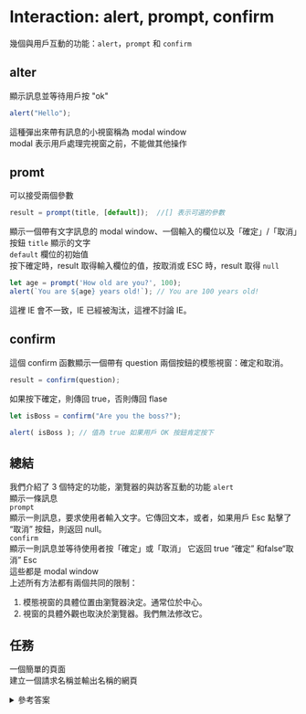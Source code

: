 # Interaction: alert, prompt, confirm
幾個與用戶互動的功能：`alert`，`prompt` 和 `confirm`  
## alter  
顯示訊息並等待用戶按 "ok" 
```javascript
alert("Hello");
```
這種彈出來帶有訊息的小視窗稱為 modal window  
modal 表示用戶處理完視窗之前，不能做其他操作  

## promt  
可以接受兩個參數  
```javascript
result = prompt(title, [default]);  //[] 表示可選的參數
```
顯示一個帶有文字訊息的 modal window、一個輸入的欄位以及「確定」/「取消」按鈕
`title` 顯示的文字  
`default` 欄位的初始值  
按下確定時，result 取得輸入欄位的值，按取消或 ESC 時，result 取得 `null`  

```javascript
let age = prompt('How old are you?', 100);
alert(`You are ${age} years old!`); // You are 100 years old!
```
這裡 IE 會不一致，IE 已經被淘汰，這裡不討論 IE。 

## confirm  
這個 confirm 函數顯示一個帶有 question 兩個按鈕的模態視窗：確定和取消。  
```javascript
result = confirm(question);
```
如果按下確定，則傳回 true，否則傳回 flase  
```javascript
let isBoss = confirm("Are you the boss?");

alert( isBoss ); // 值為 true 如果用戶 OK 按鈕肯定按下
```

## 總結  

我們介紹了 3 個特定的功能，瀏覽器的與訪客互動的功能
`alert`    
顯示一條訊息   
`prompt`  
顯示一則訊息，要求使用者輸入文字。它傳回文本，或者，如果用戶 Esc 點擊了 “取消” 按鈕，則返回 null。  
`confirm`  
顯示一則訊息並等待使用者按「確定」或「取消」
它返回 true “確定” 和false“取消” Esc  
這些都是 modal window  
上述所有方法都有兩個共同的限制： 
1. 模態視窗的具體位置由瀏覽器決定。通常位於中心。
2. 視窗的具體外觀也取決於瀏覽器。我們無法修改它。

## 任務  

一個簡單的頁面  
建立一個請求名稱並輸出名稱的網頁  

<details>
<summary>參考答案</summary>

  ```javascript
    let name = prompt("What is your name?", "");
    alert(name);
  ```
  ```html
    <!DOCTYPE html>
    <html>
    <body>

      <script>
        'use strict';

        let name = prompt("What is your name?", "");
        alert(name);
      </script>

    </body>
    </html>
  ```
</details>